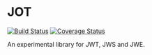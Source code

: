 # JOT
[![Build Status](https://travis-ci.org/mark-burnett/jot.svg?branch=master)](https://travis-ci.org/mark-burnett/jot)
[![Coverage Status](https://img.shields.io/coveralls/mark-burnett/jot.svg)](https://coveralls.io/r/mark-burnett/jot)

An experimental library for JWT, JWS and JWE.
